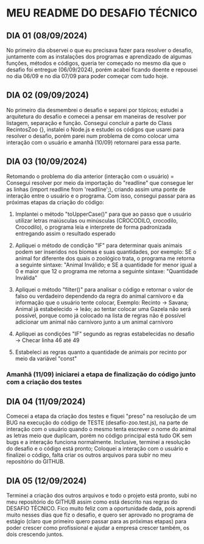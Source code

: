 # MEU README DO DESAFIO TÉCNICO

## DIA 01 (08/09/2024)
No primeiro dia observei o que eu precisava fazer para resolver o desafio, juntamente com as instalações dos programas e aprendizado de algumas funções, métodos e códigos, queria ter começado no mesmo dia que o desafio foi entregue (06/09/2024), porém acabei ficando doente e repousei no dia 06/09 e no dia 07/09 para poder começar com tudo hoje.

## DIA 02 (09/09/2024) 
No primeiro dia desmembrei o desafio e separei por tópicos; estudei a arquitetura do desafio e comecei a pensar em maneiras de resolver por listagem, separação e função. Consegui concluir a parte do Class RecintosZoo {}, instalei o Node.js e estudei os códigos que usarei para resolver o desafio, porém parei num problema de como colocar uma interação com o usuário e amanhã (10/09) retornarei para essa parte.

## DIA 03 (10/09/2024) 
Retomando o problema do dia anterior (interação com o usuário) = Consegui resolver por meio da importação do "readline" que consegue ler as linhas (import readline from 'readline';), criando assim uma ponte de interação entre o usuário e o programa. Com isso, consegui passar para as próximas etapas da criação do código: 

1) Implantei o método "toUpperCase()" para que ao passo que o usuário utilizar letras maiúsculas ou minúsculas (CROCODILO, crocodilo, Crocodilo), o programa leia e interprete de forma padronizada entregando assim o resultado esperado

2) Apliquei o método de condição "IF" para determinar quais animais podem ser inseridos nos biomas e suas quantidades, por exemplo: SE o animal for diferente dos quais o zoológico trata, o programa me retorna a seguinte sintaxe: "Animal Inválido; e SE a quantidade for menor igual a 0 e maior que 12 o programa me retorna a seguinte sintaxe: "Quantidade Inválida" 

3) Apliquei o método "filter()" para analisar o código e retornar o valor de falso ou verdadeiro dependendo da regra do animal carnívoro e da informação que o usuário tente colocar, Exemplo: Recinto -> Savana; Animal já estabelecido -> leão; ao tentar colocar uma Gazela não será possível, porque como já colocado na lista de regras não é possível adicionar um animal não carnívoro junto a um animal carnívoro

4) Apliquei as condições "IF" segundo as regras estabelecidas no desafio -> Checar linha 46 até 49

5) Estabeleci as regras quanto a quantidade de animais por recinto por meio da variável "const"

### Amanhã (11/09) iniciarei a etapa de finalização do código junto com a criação dos testes

## DIA 04 (11/09/2024) 
Comecei a etapa da criação dos testes e fiquei "preso" na resolução de um BUG na execução do código de TESTE (desafio-zoo.test.js), na parte de interação com o usuário quando o mesmo tenta escrever o nome do animal as letras meio que duplicam, porém no código principal está tudo OK sem bugs e a interação funciona normalmente. Inclusive, terminei a resolução do desafio e o código está pronto; Coloquei a interação com o usuário e finalizei o código, falta criar os outros arquivos para subir no meu repositório do GITHUB.

## DIA 05 (12/09/2024)
Terminei a criação dos outros arquivos e todo o projeto está pronto, subi no meu repositório do GITHUB assim como está descrito nas regras do DESAFIO TÉCNICO. Fico muito feliz com a oportunidade dada, pois aprendi muito nesses dias que fiz o desafio, e quero ser aprovado no programa de estágio (claro que primeiro quero passar para as próximas etapas) para poder crescer como profissional e ajudar a empresa crescer também, os dois crescendo juntos.